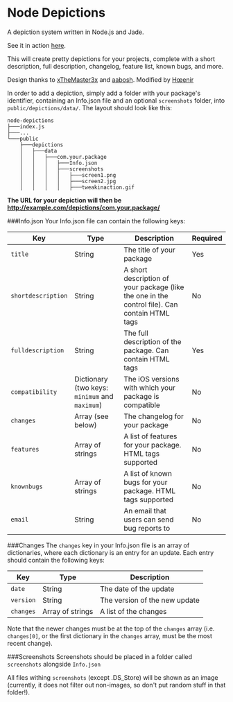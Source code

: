 # Node Depictions
A depiction system written in Node.js and Jade.

See it in action [here](http://hunnin.odin.me/depictions/com.elijahandandrew.reachapp/).

This will create pretty depictions for your projects, complete with a short description, full description, changelog, feature list, known bugs, and more.

Design thanks to [xTheMaster3x](https://github.com/xTheMaster3x) and [aabosh](https://github.com/aabosh).
Modified by [Hœenir](https://github.com/hoenir_)

In order to add a depiction, simply add a folder with your package's identifier, containing an Info.json file and an optional `screenshots` folder, into `public/depictions/data/`. The layout should look like this:

```
node-depictions
├───index.js
├───...
└───public
	├───depictions
    │   ├───data
    │   │   ├───com.your.package
    │   │   │   ├───Info.json
    │   │   │   ├───screenshots
    │   │   │   │   ├───screen1.png
    │   │   │   │   ├───screen2.jpg
    │   │   │   │   ├───tweakinaction.gif
```

**The URL for your depiction will then be http://example.com/depictions/com.your.package/**

###Info.json
Your Info.json file can contain the following keys:

| Key | Type | Description | Required |
| ------ | ------ | ------ | ------ |
|  `title`  |  String  |   The title of your package  | Yes |
|  `shortdescription`  |  String  |   A short description of your package (like the one in the control file). Can contain HTML tags | No |
|  `fulldescription`  |  String  |   The full description of the package. Can contain HTML tags | Yes |
| `compatibility` | Dictionary (two keys: `minimum` and `maximum`) | The iOS versions with which your package is compatible | No |
| `changes` | Array (see below) | The changelog for your package | No |
| `features` | Array of strings | A list of features for your package. HTML tags supported | No |
| `knownbugs` | Array of strings | A list of known bugs for your package. HTML tags supported | No |
| `email` | String | An email that users can send bug reports to | No |

###Changes
The `changes` key in your Info.json file is an array of dictionaries, where each dictionary is an entry for an update. Each entry should contain the following keys:

| Key | Type | Description |
| ------ | ------ | ------ |
|  `date`  |  String  |   The date of the update  |
| `version` | String | The version of the new update |
| `changes` | Array of strings | A list of the changes |

Note that the newer changes must be at the top of the `changes` array (i.e. `changes[0]`, or the first dictionary in the `changes` array, must be the most recent change).

###Screenshots
Screenshots should be placed in a folder called `screenshots` alongside `Info.json`

All files withing `screenshots` (except .DS_Store) will be shown as an image (currently, it does not filter out non-images, so don't put random stuff in that folder!).
